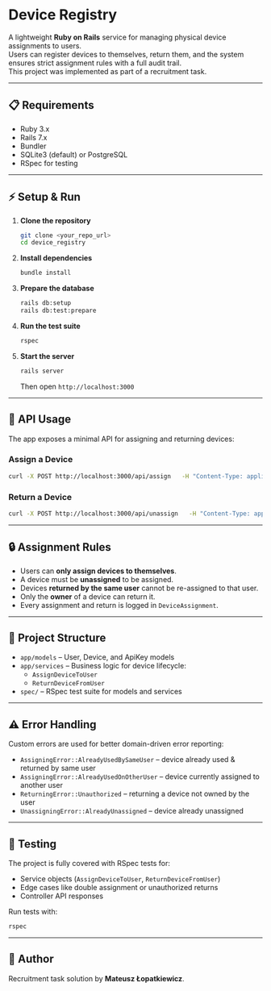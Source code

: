 # Device Registry

A lightweight **Ruby on Rails** service for managing physical device assignments to users.  
Users can register devices to themselves, return them, and the system ensures strict assignment rules with a full audit trail.  
This project was implemented as part of a recruitment task.

---

## 📋 Requirements

- Ruby 3.x  
- Rails 7.x  
- Bundler  
- SQLite3 (default) or PostgreSQL  
- RSpec for testing

---

## ⚡ Setup & Run

1. **Clone the repository**
   ```bash
   git clone <your_repo_url>
   cd device_registry
   ```

2. **Install dependencies**
   ```bash
   bundle install
   ```

3. **Prepare the database**
   ```bash
   rails db:setup
   rails db:test:prepare
   ```

4. **Run the test suite**
   ```bash
   rspec
   ```

5. **Start the server**
   ```bash
   rails server
   ```
   Then open `http://localhost:3000`

---

## 📡 API Usage

The app exposes a minimal API for assigning and returning devices:

### Assign a Device
```bash
curl -X POST http://localhost:3000/api/assign   -H "Content-Type: application/json"   -d '{"device": {"serial_number": "ABC123"}}'
```

### Return a Device
```bash
curl -X POST http://localhost:3000/api/unassign   -H "Content-Type: application/json"   -d '{"device": {"serial_number": "ABC123"}}'
```

---

## 🔒 Assignment Rules

- Users can **only assign devices to themselves**.  
- A device must be **unassigned** to be assigned.  
- Devices **returned by the same user** cannot be re-assigned to that user.  
- Only the **owner** of a device can return it.  
- Every assignment and return is logged in `DeviceAssignment`.

---

## 📂 Project Structure

- `app/models` – User, Device, and ApiKey models  
- `app/services` – Business logic for device lifecycle:
  - `AssignDeviceToUser`
  - `ReturnDeviceFromUser`
- `spec/` – RSpec test suite for models and services

---

## ⚠️ Error Handling

Custom errors are used for better domain-driven error reporting:

- `AssigningError::AlreadyUsedBySameUser` – device already used & returned by same user  
- `AssigningError::AlreadyUsedOnOtherUser` – device currently assigned to another user  
- `ReturningError::Unauthorized` – returning a device not owned by the user  
- `UnassigningError::AlreadyUnassigned` – device already unassigned

---

## 🧪 Testing

The project is fully covered with RSpec tests for:

- Service objects (`AssignDeviceToUser`, `ReturnDeviceFromUser`)  
- Edge cases like double assignment or unauthorized returns  
- Controller API responses

Run tests with:

```bash
rspec
```

---

## 👤 Author

Recruitment task solution by **Mateusz Łopatkiewicz**.
